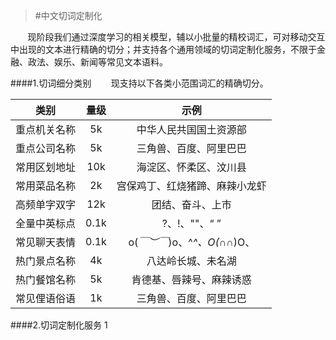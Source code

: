 >#中文切词定制化


&nbsp;&nbsp;&nbsp;&nbsp;&nbsp;&nbsp;&nbsp;现阶段我们通过深度学习的相关模型，辅以小批量的精校词汇，可对移动交互中出现的文本进行精确的切分；并支持各个通用领域的切词定制化服务，不限于金融、政法、娱乐、新闻等常见文本语料。

####1.切词细分类别
&nbsp;&nbsp;&nbsp;&nbsp;&nbsp;&nbsp;&nbsp;现支持以下各类小范围词汇的精确切分。

| 类别 |量级| 示例 |
|:------:|:------:|:------:|
| 重点机关名称| 5k|中华人民共国国土资源部|
| 重点公司名称| 5k|三角兽、百度、阿里巴巴|
| 常用区划地址| 10k|海淀区、怀柔区、汶川县|
| 常用菜品名称| 2k|宫保鸡丁、红烧猪蹄、麻辣小龙虾|
| 高频单字双字| 12k|团结、奋斗、上市|
| 全量中英标点| 0.1k|?、!、""、“ ”|
| 常见聊天表情| 0.1k|o(*￣︶￣*)o、^_^、O(∩_∩)O、|
| 热门景点名称| 4k|八达岭长城、未名湖|
| 热门餐馆名称| 5k|肯德基、唇辣号、麻辣诱惑|
| 常见俚语俗语| 1k|三角兽、百度、阿里巴巴|




####2.切词定制化服务 1
